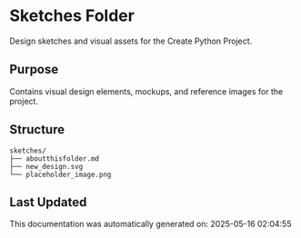 <!-- filepath: /home/michaelnewham/bin/python_projects/create_python_project/sketches/aboutthisfolder.md -->
# Sketches Folder

Design sketches and visual assets for the Create Python Project.

## Purpose

Contains visual design elements, mockups, and reference images for the project.

## Structure

```
sketches/
├── aboutthisfolder.md
├── new_design.svg
└── placeholder_image.png
```

## Last Updated

This documentation was automatically generated on: 2025-05-16 02:04:55
